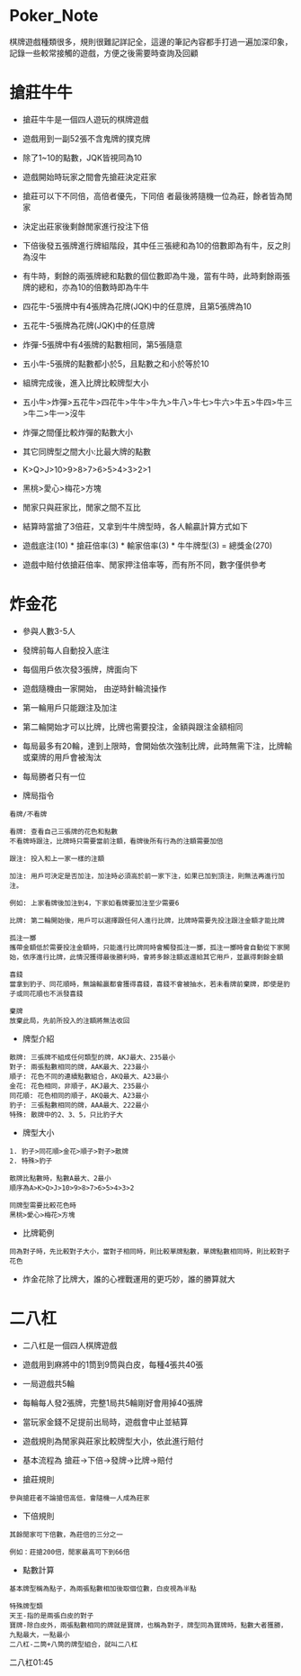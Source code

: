 # Poker_Note

棋牌遊戲種類很多，規則很難記詳記全，這邊的筆記內容都手打過一遍加深印象，記錄一些較常接觸的遊戲，方便之後需要時查詢及回顧

# 搶莊牛牛

- 搶莊牛牛是一個四人遊玩的棋牌遊戲

- 遊戲用到一副52張不含鬼牌的撲克牌

- 除了1~10的點數，JQK皆視同為10

- 遊戲開始時玩家之間會先搶莊決定莊家

- 搶莊可以下不同倍，高倍者優先，下同倍
者最後將隨機一位為莊，餘者皆為閒家

- 決定出莊家後剩餘閒家進行投注下倍

- 下倍後發五張牌進行牌組階段，其中任三張總和為10的倍數即為有牛，反之則為沒牛

- 有牛時，剩餘的兩張牌總和點數的個位數即為牛幾，當有牛時，此時剩餘兩張牌的總和，亦為10的倍數時即為牛牛

- 四花牛-5張牌中有4張牌為花牌(JQK)中的任意牌，且第5張牌為10

- 五花牛-5張牌為花牌(JQK)中的任意牌

- 炸彈-5張牌中有4張牌的點數相同，第5張隨意

- 五小牛-5張牌的點數都小於5，且點數之和小於等於10

- 組牌完成後，進入比牌比較牌型大小

- 五小牛>炸彈>五花牛>四花牛>牛牛>牛九>牛八>牛七>牛六>牛五>牛四>牛三>牛二>牛一>沒牛

- 炸彈之間僅比較炸彈的點數大小

- 其它同牌型之間大小:比最大牌的點數

- K>Q>J>10>9>8>7>6>5>4>3>2>1

- 黑桃>愛心>梅花>方塊

- 閒家只與莊家比，閒家之間不互比

- 結算時當搶了3倍莊，又拿到牛牛牌型時，各人輸贏計算方式如下

- 遊戲底注(10) * 搶莊倍率(3) * 輸家倍率(3) * 牛牛牌型(3) = 總獎金(270)

- 遊戲中賠付依搶莊倍率、閒家押注倍率等，而有所不同，數字僅供參考

# 炸金花

- 參與人數3-5人

- 發牌前每人自動投入底注

- 每個用戶依次發3張牌，牌面向下

- 遊戲隨機由一家開始，
由逆時針輪流操作

- 第一輪用戶只能跟注及加注

- 第二輪開始才可以比牌，比牌也需要投注，金額與跟注金額相同

- 每局最多有20輪，達到上限時，會開始依次強制比牌，此時無需下注，比牌輸或棄牌的用戶會被淘汰

- 每局勝者只有一位

- 牌局指令
```
看牌/不看牌

看牌: 查看自己三張牌的花色和點數
不看牌時跟注，比牌時只需要當前注額，看牌後所有行為的注額需要加倍

跟注: 投入和上一家一樣的注額

加注: 用戶可決定是否加注，加注時必須高於前一家下注，如果已加到頂注，則無法再進行加注。

例如: 上家看牌後加注到4，下家如看牌要加注至少需要6

比牌: 第二輪開始後，用戶可以選擇跟任何人進行比牌，比牌時需要先投注跟注金額才能比牌

孤注一擲
攜帶金額低於需要投注金額時，只能進行比牌同時會觸發孤注一擲，孤注一擲時會自動從下家開始，依序進行比牌，此情況獲得最後勝利時，會將多餘注額返還給其它用戶，並贏得剩餘金額

喜錢
當拿到豹子、同花順時，無論輸贏都會獲得喜錢，喜錢不會被抽水，若未看牌前棄牌，即使是豹子或同花順也不派發喜錢

棄牌
放棄此局，先前所投入的注額將無法收回
```

- 牌型介紹
```
散牌: 三張牌不組成任何類型的牌，AKJ最大、235最小
對子: 兩張點數相同的牌，AAK最大、223最小
順子: 花色不同的連續點數組合，AKQ最大、A23最小
金花: 花色相同，非順子，AKJ最大、235最小
同花順: 花色相同的順子，AKQ最大、A23最小
豹子: 三張點數相同的牌，AAA最大、222最小
特殊: 散牌中的2、3、5，只比豹子大
```

- 牌型大小
```
1. 豹子>同花順>金花>順子>對子>散牌
2. 特殊>豹子

散牌比點數時，點數A最大、2最小
順序為A>K>Q>J>10>9>8>7>6>5>4>3>2

同牌型需要比較花色時
黑桃>愛心>梅花>方塊
```

- 比牌範例
```
同為對子時，先比較對子大小，當對子相同時，則比較單牌點數，單牌點數相同時，則比較對子花色
```

- 炸金花除了比牌大，誰的心裡戰運用的更巧妙，誰的勝算就大

# 二八杠

- 二八杠是一個四人棋牌遊戲

- 遊戲用到麻將中的1筒到9筒與白皮，每種4張共40張

- 一局遊戲共5輪

- 每輪每人發2張牌，完整1局共5輪剛好會用掉40張牌

- 當玩家金錢不足提前出局時，遊戲會中止並結算

- 遊戲規則為閒家與莊家比較牌型大小，依此進行賠付

- 基本流程為 搶莊->下倍->發牌->比牌->賠付

- 搶莊規則
```
參與搶莊者不論搶倍高低，會隨機一人成為莊家
```

- 下倍規則
```
其餘閒家可下倍數，為莊倍的三分之一

例如：莊搶200倍，閒家最高可下到66倍
```

- 點數計算
```
基本牌型稱為點子，為兩張點數相加後取個位數，白皮視為半點

特殊牌型類
天王-指的是兩張白皮的對子
寶牌-除白皮外，兩張點數相同的牌就是寶牌，也稱為對子，牌型同為寶牌時，點數大者獲勝，九點最大，一點最小
二八杠-二筒+八筒的牌型組合，就叫二八杠
```

二八杠01:45












